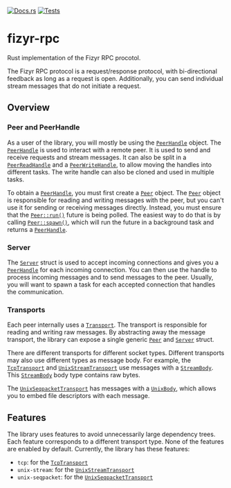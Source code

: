 [![Docs.rs](https://docs.rs/fizyr-rpc/badge.svg)](https://docs.rs/fizyr-rpc/)
[![Tests](https://github.com/fizyr-private/fizyr-rpc-rs/workflows/tests/badge.svg)](https://github.com/fizyr/fizyr-rpc-rs/actions?query=workflow%3Atests+branch%3Amain)

# fizyr-rpc

Rust implementation of the Fizyr RPC procotol.

The Fizyr RPC protocol is a request/response protocol,
with bi-directional feedback as long as a request is open.
Additionally, you can send individual stream messages that do not initiate a request.

## Overview

### Peer and PeerHandle

As a user of the library, you will mostly be using the [`PeerHandle`] object.
The [`PeerHandle`] is used to interact with a remote peer.
It is used to send and receive requests and stream messages.
It can also be split in a [`PeerReadHandle`] and a [`PeerWriteHandle`],
to allow moving the handles into different tasks.
The write handle can also be cloned and used in multiple tasks.

To obtain a [`PeerHandle`], you must first create a [`Peer`] object.
The [`Peer`] object is responsible for reading and writing messages with the peer,
but you can't use it for sending or receiving messages directly.
Instead, you must ensure that the [`Peer::run()`] future is being polled.
The easiest way to do that is by calling [`Peer::spawn()`],
which will run the future in a background task and returns a [`PeerHandle`].

### Server

The [`Server`] struct is used to accept incoming connections
and gives you a [`PeerHandle`] for each incoming connection.
You can then use the handle to process incoming messages and to send messages to the peer.
Usually, you will want to spawn a task for each accepted connection that handles the communication.

### Transports

Each peer internally uses a [`Transport`].
The transport is responsible for reading and writing raw messages.
By abstracting away the message transport,
the library can expose a single generic [`Peer`] and [`Server`] struct.

There are different transports for different socket types.
Different transports may also use different types as message body.
For example, the [`TcpTransport`] and [`UnixStreamTransport`]
use messages with a [`StreamBody`].
This [`StreamBody`] body type contains raw bytes.

The [`UnixSeqpacketTransport`] has messages with a [`UnixBody`],
which allows you to embed file descriptors with each message.

## Features

The library uses features to avoid unnecessarily large dependency trees.
Each feature corresponds to a different transport type.
None of the features are enabled by default.
Currently, the library has these features:

* `tcp`: for the [`TcpTransport`]
* `unix-stream`: for the [`UnixStreamTransport`]
* `unix-seqpacket`: for the [`UnixSeqpacketTransport`]

[`Peer`]: https://docs.rs/fizyr-rpc/latest/fizyr_rpc/struct.Peer.html
[`Peer::run()`]: https://docs.rs/fizyr-rpc/latest/fizyr_rpc/struct.Peer.html#method.run
[`Peer::spawn()`]: https://docs.rs/fizyr-rpc/latest/fizyr_rpc/struct.Peer.html#method.spawn
[`PeerHandle`]: https://docs.rs/fizyr-rpc/latest/fizyr_rpc/struct.PeerHandle.html
[`PeerReadHandle`]: https://docs.rs/fizyr-rpc/latest/fizyr_rpc/struct.PeerReadHandle.html
[`PeerWriteHandle`]: https://docs.rs/fizyr-rpc/latest/fizyr_rpc/struct.PeerWriteHandle.html
[`Server`]: https://docs.rs/fizyr-rpc/latest/fizyr_rpc/struct.Server.html

[`Transport`]: https://docs.rs/fizyr-rpc/latest/fizyr_rpc/trait.Transport.html
[`TcpTransport`]: https://docs.rs/fizyr-rpc/latest/fizyr_rpc/type.TcpTransport.html
[`UnixStreamTransport`]: https://docs.rs/fizyr-rpc/latest/fizyr_rpc/type.UnixStreamTransport.html
[`UnixSeqpacketTransport`]: https://docs.rs/fizyr-rpc/latest/fizyr_rpc/type.UnixSeqpacketTransport.html

[`StreamBody`]: https://docs.rs/fizyr-rpc/latest/fizyr_rpc/struct.StreamBody.html
[`UnixBody`]: https://docs.rs/fizyr-rpc/latest/fizyr_rpc/struct.UnixBody.html
